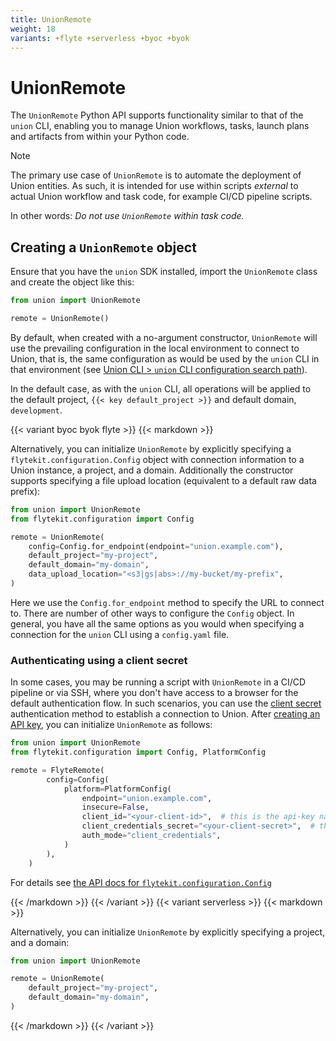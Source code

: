 ```yaml
---
title: UnionRemote
weight: 18
variants: +flyte +serverless +byoc +byok
---
```


# UnionRemote

The `UnionRemote` Python API supports functionality similar to that of the `union` CLI, enabling you to manage Union workflows, tasks, launch plans and artifacts from within your Python code.

> [!NOTE]
> The primary use case of `UnionRemote` is to automate the deployment of Union entities. As such, it is intended for use within scripts *external* to actual Union workflow and task code, for example CI/CD pipeline scripts.
>
> In other words: _Do not use `UnionRemote` within task code._

## Creating a `UnionRemote` object

Ensure that you have the `union` SDK installed, import the `UnionRemote` class and create the object like this:

```python
from union import UnionRemote

remote = UnionRemote()
```

By default, when created with a no-argument constructor, `UnionRemote` will use the prevailing configuration in the local environment to connect to Union, that is, the same configuration as would be used by the `union` CLI in that environment (see [Union CLI > `union` CLI configuration search path](../../../api-reference/union-cli.md#union-cli-configuration-search-path)).

In the default case, as with the `union` CLI, all operations will be applied to the default project, `{{< key default_project >}}` and default domain, `development`.

{{< variant byoc byok flyte >}}
{{< markdown >}}

Alternatively, you can initialize `UnionRemote` by explicitly specifying a `flytekit.configuration.Config` object with connection information to a Union instance, a project, and a domain. Additionally the constructor supports specifying a file upload location (equivalent to a default raw data prefix):

```python
from union import UnionRemote
from flytekit.configuration import Config

remote = UnionRemote(
    config=Config.for_endpoint(endpoint="union.example.com"),
    default_project="my-project",
    default_domain="my-domain",
    data_upload_location="<s3|gs|abs>://my-bucket/my-prefix",
)
```

Here we use the `Config.for_endpoint` method to specify the URL to connect to.
There are number of other ways to configure the `Config` object.
In general, you have all the same options as you would when specifying a connection for the `union` CLI using a `config.yaml` file.

### Authenticating using a client secret

In some cases, you may be running a script with `UnionRemote` in a CI/CD pipeline or via SSH, where you don't have access to a browser for the default authentication flow. In such scenarios, you can use the [client secret](../../administration/cli-authentication-types.md#clientsecret) authentication method to establish a connection to Union. After [creating an API key](../managing-api-keys.md), you can initialize `UnionRemote` as follows:

```python
from union import UnionRemote
from flytekit.configuration import Config, PlatformConfig

remote = FlyteRemote(
        config=Config(
            platform=PlatformConfig(
                endpoint="union.example.com",
                insecure=False,
                client_id="<your-client-id>",  # this is the api-key name
                client_credentials_secret="<your-client-secret>",  # this is the api-key
                auth_mode="client_credentials",
            )
        ),
    )
```


For details see [the API docs for `flytekit.configuration.Config`](../../../api-reference/union-sdk/configuration/index.md)

{{< /markdown >}}
{{< /variant >}}
{{< variant serverless >}}
{{< markdown >}}

Alternatively, you can initialize `UnionRemote` by explicitly specifying a project, and a domain:

```python
from union import UnionRemote

remote = UnionRemote(
    default_project="my-project",
    default_domain="my-domain",
)
```

{{< /markdown >}}
{{< /variant >}}

